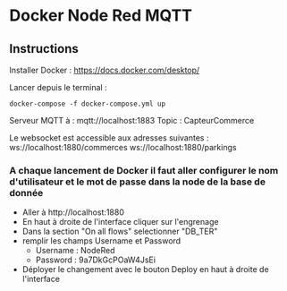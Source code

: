 # Docker Node Red MQTT
## Instructions
Installer Docker : https://docs.docker.com/desktop/
 
Lancer depuis le terminal : 

    docker-compose -f docker-compose.yml up

Serveur MQTT à : mqtt://localhost:1883
Topic : CapteurCommerce

Le websocket est accessible aux adresses suivantes :
ws://localhost:1880/commerces
ws://localhost:1880/parkings

### A chaque lancement de Docker il faut aller configurer le nom d'utilisateur et le mot de passe dans la node de la base de donnée
 - Aller à http://localhost:1880
 - En haut à droite de l'interface cliquer sur l'engrenage
 - Dans la section "On all flows" selectionner "DB_TER"
 - remplir les champs Username et Password
    - Username : NodeRed 
    - Password : 9a7DkGcPOaW4JsEi
 - Déployer le changement avec le bouton Deploy en haut à droite de l'interface
